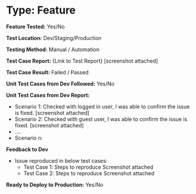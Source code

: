 # Type: Feature

<!--
 @description: Template Feature QA Response
-->

**Feature Tested:** Yes/No 

**Test Location:** Dev/Staging/Production 

**Testing Method:** Manual / Automation 

**Test Case Report:** {Link to Test Report} 
[screenshot attached] 

**Test Case Result:** Failed / Passed 

**Unit Test Cases from Dev Followed:** Yes/No 

**Unit Test Cases from Dev Report:**
- Scenario 1: Checked with logged in user, I was able to confirm the issue is fixed. [screenshot attached] 
- Scenario 2: Checked with guest user, I was able to confirm the issue is fixed.  [screenshot attached] 
- .... 
- Scenario n: 

**Feedback to Dev**
- Issue reproduced in below test cases: 
    - Test Case 1: Steps to reproduce Screenshot attached 
    - Test Case 2: Steps to reproduce Screenshot attached 

**Ready to Deploy to Production:** Yes/No 
